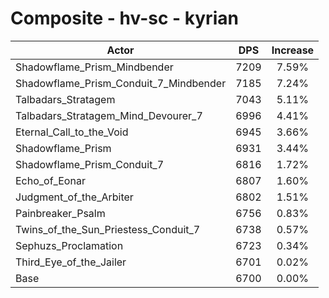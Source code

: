 # Composite - hv-sc - kyrian
| Actor | DPS | Increase |
|---|:---:|:---:|
|Shadowflame_Prism_Mindbender|7209|7.59%|
|Shadowflame_Prism_Conduit_7_Mindbender|7185|7.24%|
|Talbadars_Stratagem|7043|5.11%|
|Talbadars_Stratagem_Mind_Devourer_7|6996|4.41%|
|Eternal_Call_to_the_Void|6945|3.66%|
|Shadowflame_Prism|6931|3.44%|
|Shadowflame_Prism_Conduit_7|6816|1.72%|
|Echo_of_Eonar|6807|1.60%|
|Judgment_of_the_Arbiter|6802|1.51%|
|Painbreaker_Psalm|6756|0.83%|
|Twins_of_the_Sun_Priestess_Conduit_7|6738|0.57%|
|Sephuzs_Proclamation|6723|0.34%|
|Third_Eye_of_the_Jailer|6701|0.02%|
|Base|6700|0.00%|

